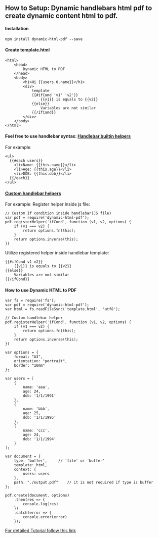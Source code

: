 ## How to Setup: Dynamic handlebars html pdf to create dynamic content html to pdf.

#### Installation

```
npm install dynamic-html-pdf --save

```
#### Create template.html

```
<html>
    <head>
        Dynamic HTML to PDF
    </head>
    <body>
        <h1>Hi {{users.0.name}}</h1>
        <div>
            template
            {{#ifCond 'v1' 'v2'}}
                {{v1}} is equals to {{v2}}
            {{else}}
                Variables are not similar
            {{/ifCond}}
        </div>
    </body>
</html>

```
#### Feel free to use handlebar syntax: [Handlebar builtin helpers](http://handlebarsjs.com/builtin_helpers.html)

For example:
```
<ul>
  {{#each users}}
    <li>Name: {{this.name}}</li>
    <li>Age: {{this.age}}</li>
    <li>DOB: {{this.dob}}</li>
  {{/each}}
</ul>
```

#### [Custom handlebar helpers](https://handlebarsjs.com/block_helpers.html)
For example:
Register helper inside js file:
```
// Custom If condition inside handlebar(JS file)
var pdf = require('dynamic-html-pdf');
pdf.registerHelper('ifCond', function (v1, v2, options) {
    if (v1 === v2) {
        return options.fn(this);
    }
    return options.inverse(this);
})
```

Utilize registered helper inside handlebar template:
```
{{#ifCond v1 v2}}
    {{v1}} is equals to {{v2}}
{{else}}
    Variables are not similar
{{/ifCond}}
```


#### How to use Dynamic HTML to PDF

```
var fs = require('fs');
var pdf = require('dynamic-html-pdf');
var html = fs.readFileSync('template.html', 'utf8');

// Custom handlebar helper
pdf.registerHelper('ifCond', function (v1, v2, options) {
    if (v1 === v2) {
        return options.fn(this);
    }
    return options.inverse(this);
})

var options = {
    format: "A3",
    orientation: "portrait",
    border: "10mm"
};

var users = [
    {
        name: 'aaa',
        age: 24,
        dob: '1/1/1991'
    },
    {
        name: 'bbb',
        age: 25,
        dob: '1/1/1995'
    },
    {
        name: 'ccc',
        age: 24,
        dob: '1/1/1994'
    }
];

var document = {
    type: 'buffer',     // 'file' or 'buffer'
    template: html,
    context: {
        users: users
    },
    path: "./output.pdf"    // it is not required if type is buffer
};

pdf.create(document, options)
    .then(res => {
        console.log(res)
    })
    .catch(error => {
        console.error(error)
    });
```

[For detailed Tutorial follow this link](http://www.thenextfact.com/convert-html-pdf-node-js-express-js-using-dynamic-html-pdf-3-steps/)
